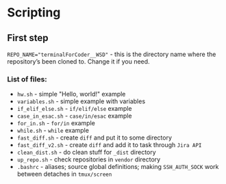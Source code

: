 # Scripting

## First step

`REPO_NAME="terminalForCoder__WSD"` - this is the directory name where the repository’s been cloned to. Change it if you need.

### List of files:

* `hw.sh` - simple "Hello, world!" example
* `variables.sh` - simple example with variables
* `if_elif_else.sh` - `if/elif/else` example
* `case_in_esac.sh` - `case/in/esac` example
* `for_in.sh` - `for/in` example
* `while.sh` - `while` example
* `fast_diff.sh` - create `diff` and put it to some directory
* `fast_diff_v2.sh` - create `diff` and add it to task through `Jira API`
* `clean_dist.sh` - do clean stuff for `_dist` directory
* `up_repo.sh` - check repositories in `vendor` directory
* `.bashrc` - aliases; source global definitions; making `SSH_AUTH_SOCK` work between detaches in `tmux/screen`
